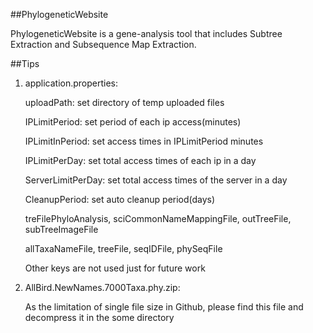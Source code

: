 ##PhylogeneticWebsite

PhylogeneticWebsite is a gene-analysis tool that includes
Subtree Extraction and Subsequence Map Extraction.

##Tips

1. application.properties:

    uploadPath: set directory of temp uploaded files
    
    IPLimitPeriod: set period of each ip access(minutes)
    
    IPLimitInPeriod: set access times in IPLimitPeriod minutes
    
    IPLimitPerDay: set total access times of each ip in a day
    
    ServerLimitPerDay: set total access times of the server in a day
    
    CleanupPeriod: set auto cleanup period(days)

    treFilePhyloAnalysis, sciCommonNameMappingFile, outTreeFile, subTreeImageFile
    
    allTaxaNameFile, treeFile, seqIDFile, phySeqFile
    
    Other keys are not used just for future work

2. AllBird.NewNames.7000Taxa.phy.zip:

    As the limitation of single file size in Github, please
    find this file and decompress it in the some directory
